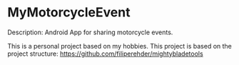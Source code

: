 # MyMotorcycleEvent
Description: Android App for sharing motorcycle events.

This is a personal project based on my hobbies.
This project is based on the project structure: https://github.com/filiperehder/mightybladetools